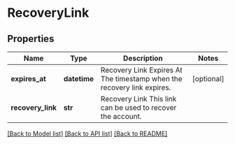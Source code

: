 # RecoveryLink

## Properties
Name | Type | Description | Notes
------------ | ------------- | ------------- | -------------
**expires_at** | **datetime** | Recovery Link Expires At  The timestamp when the recovery link expires. | [optional] 
**recovery_link** | **str** | Recovery Link  This link can be used to recover the account. | 

[[Back to Model list]](../README.md#documentation-for-models) [[Back to API list]](../README.md#documentation-for-api-endpoints) [[Back to README]](../README.md)


